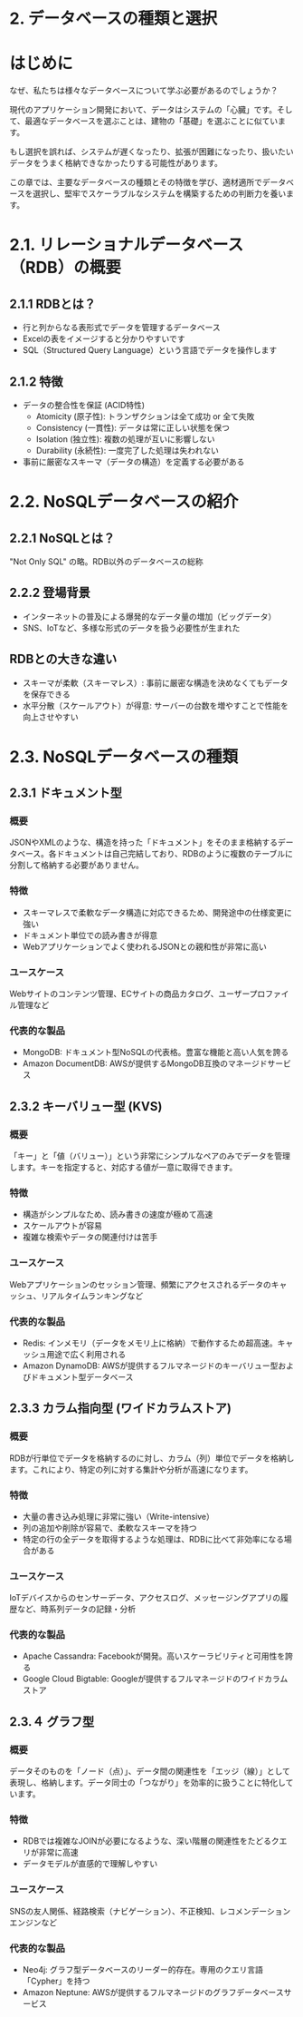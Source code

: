 # 2. データベースの種類と選択

# はじめに

なぜ、私たちは様々なデータベースについて学ぶ必要があるのでしょうか？

現代のアプリケーション開発において、データはシステムの「心臓」です。そして、最適なデータベースを選ぶことは、建物の「基礎」を選ぶことに似ています。

もし選択を誤れば、システムが遅くなったり、拡張が困難になったり、扱いたいデータをうまく格納できなかったりする可能性があります。

この章では、主要なデータベースの種類とその特徴を学び、適材適所でデータベースを選択し、堅牢でスケーラブルなシステムを構築するための判断力を養います。

# 2.1. リレーショナルデータベース（RDB）の概要

## 2.1.1 RDBとは？
- 行と列からなる表形式でデータを管理するデータベース
- Excelの表をイメージすると分かりやすいです
- SQL（Structured Query Language）という言語でデータを操作します

## 2.1.2 特徴
- データの整合性を保証 (ACID特性)
  - Atomicity (原子性): トランザクションは全て成功 or 全て失敗
  - Consistency (一貫性): データは常に正しい状態を保つ
  - Isolation (独立性): 複数の処理が互いに影響しない
  - Durability (永続性): 一度完了した処理は失われない
- 事前に厳密なスキーマ（データの構造）を定義する必要がある


# 2.2. NoSQLデータベースの紹介

## 2.2.1 NoSQLとは？
"Not Only SQL" の略。RDB以外のデータベースの総称

## 2.2.2 登場背景
- インターネットの普及による爆発的なデータ量の増加（ビッグデータ）
- SNS、IoTなど、多様な形式のデータを扱う必要性が生まれた

## RDBとの大きな違い
- スキーマが柔軟（スキーマレス）: 事前に厳密な構造を決めなくてもデータを保存できる
- 水平分散（スケールアウト）が得意: サーバーの台数を増やすことで性能を向上させやすい


# 2.3. NoSQLデータベースの種類

## 2.3.1 ドキュメント型

### 概要
JSONやXMLのような、構造を持った「ドキュメント」をそのまま格納するデータベース。各ドキュメントは自己完結しており、RDBのように複数のテーブルに分割して格納する必要がありません。

### 特徴
- スキーマレスで柔軟なデータ構造に対応できるため、開発途中の仕様変更に強い
- ドキュメント単位での読み書きが得意
- Webアプリケーションでよく使われるJSONとの親和性が非常に高い

### ユースケース
Webサイトのコンテンツ管理、ECサイトの商品カタログ、ユーザープロファイル管理など

### 代表的な製品
- MongoDB: ドキュメント型NoSQLの代表格。豊富な機能と高い人気を誇る
- Amazon DocumentDB: AWSが提供するMongoDB互換のマネージドサービス

## 2.3.2 キーバリュー型 (KVS)

### 概要
「キー」と「値（バリュー）」という非常にシンプルなペアのみでデータを管理します。キーを指定すると、対応する値が一意に取得できます。

### 特徴
- 構造がシンプルなため、読み書きの速度が極めて高速
- スケールアウトが容易
- 複雑な検索やデータの関連付けは苦手

### ユースケース
Webアプリケーションのセッション管理、頻繁にアクセスされるデータのキャッシュ、リアルタイムランキングなど

### 代表的な製品
- Redis: インメモリ（データをメモリ上に格納）で動作するため超高速。キャッシュ用途で広く利用される
- Amazon DynamoDB: AWSが提供するフルマネージドのキーバリュー型およびドキュメント型データベース

## 2.3.3 カラム指向型 (ワイドカラムストア)

### 概要
RDBが行単位でデータを格納するのに対し、カラム（列）単位でデータを格納します。これにより、特定の列に対する集計や分析が高速になります。

### 特徴
- 大量の書き込み処理に非常に強い（Write-intensive）
- 列の追加や削除が容易で、柔軟なスキーマを持つ
- 特定の行の全データを取得するような処理は、RDBに比べて非効率になる場合がある

### ユースケース
IoTデバイスからのセンサーデータ、アクセスログ、メッセージングアプリの履歴など、時系列データの記録・分析

### 代表的な製品
- Apache Cassandra: Facebookが開発。高いスケーラビリティと可用性を誇る
- Google Cloud Bigtable: Googleが提供するフルマネージドのワイドカラムストア

## 2.3.４ グラフ型

### 概要
データそのものを「ノード（点）」、データ間の関連性を「エッジ（線）」として表現し、格納します。データ同士の「つながり」を効率的に扱うことに特化しています。

### 特徴
- RDBでは複雑なJOINが必要になるような、深い階層の関連性をたどるクエリが非常に高速
- データモデルが直感的で理解しやすい

### ユースケース
SNSの友人関係、経路検索（ナビゲーション）、不正検知、レコメンデーションエンジンなど

### 代表的な製品
- Neo4j: グラフ型データベースのリーダー的存在。専用のクエリ言語「Cypher」を持つ
- Amazon Neptune: AWSが提供するフルマネージドのグラフデータベースサービス

